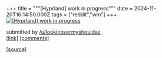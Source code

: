 +++
title = """[Hyprland] work in progress"""
date = 2024-11-20T16:14:50.000Z
tags = ["reddit","wm"]
+++
[![[Hyprland] work in progress](https://a.thumbs.redditmedia.com/hueIdJHz3sNnJKrC1pud3ySGgjRjLlsHYAR5Uq5VL58.jpg "[Hyprland] work in progress")](https://www.reddit.com/r/unixporn/comments/1gvt4tt/hyprland_work_in_progress/)

submitted by [/u/lookinovermyshouldaz](https://www.reddit.com/user/lookinovermyshouldaz)  
[\[link\]](https://www.reddit.com/gallery/1gvt4tt) [\[comments\]](https://www.reddit.com/r/unixporn/comments/1gvt4tt/hyprland_work_in_progress/)

[[source]](https://www.reddit.com/r/unixporn/comments/1gvt4tt/hyprland_work_in_progress/)
